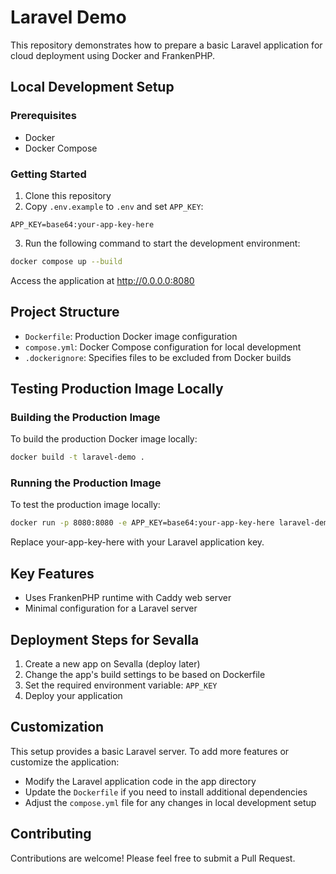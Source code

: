 # Laravel Demo

This repository demonstrates how to prepare a basic Laravel application for cloud deployment using Docker and FrankenPHP.

## Local Development Setup

### Prerequisites
- Docker
- Docker Compose

### Getting Started

1. Clone this repository
2. Copy `.env.example` to `.env` and set `APP_KEY`:

```text
APP_KEY=base64:your-app-key-here
```

3. Run the following command to start the development environment:

```bash
docker compose up --build
```

Access the application at http://0.0.0.0:8080

## Project Structure

- `Dockerfile`: Production Docker image configuration
- `compose.yml`: Docker Compose configuration for local development
- `.dockerignore`: Specifies files to be excluded from Docker builds


## Testing Production Image Locally

### Building the Production Image

To build the production Docker image locally:

```bash
docker build -t laravel-demo .
```

### Running the Production Image

To test the production image locally:

```bash
docker run -p 8080:8080 -e APP_KEY=base64:your-app-key-here laravel-demo
```

Replace your-app-key-here with your Laravel application key.

## Key Features

- Uses FrankenPHP runtime with Caddy web server
- Minimal configuration for a Laravel server

## Deployment Steps for Sevalla

1. Create a new app on Sevalla (deploy later)
2. Change the app's build settings to be based on Dockerfile
3. Set the required environment variable: `APP_KEY`
4. Deploy your application

## Customization
This setup provides a basic Laravel server. To add more features or customize the application:
- Modify the Laravel application code in the app directory
- Update the `Dockerfile` if you need to install additional dependencies
- Adjust the `compose.yml` file for any changes in local development setup

## Contributing
Contributions are welcome! Please feel free to submit a Pull Request.

